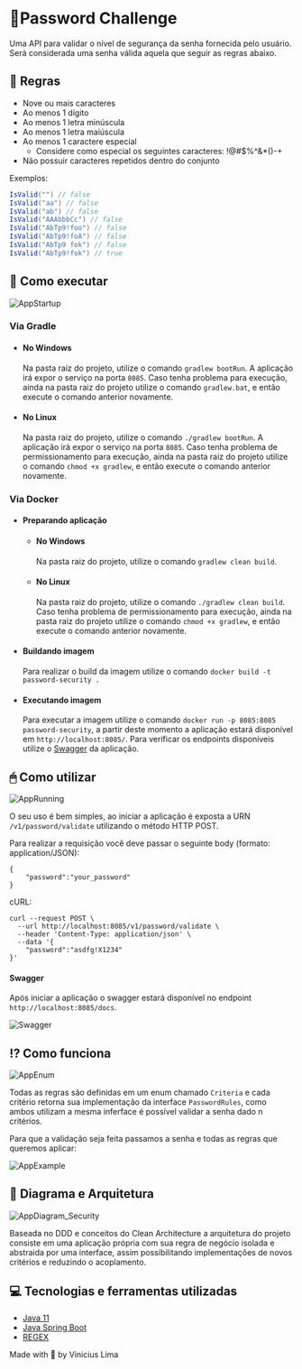 # 🔐Password Challenge

Uma API para validar o nível de segurança da senha fornecida pelo usuário. Será considerada uma senha válida aquela que seguir as regras abaixo.

## 📃 Regras

- Nove ou mais caracteres
- Ao menos 1 dígito
- Ao menos 1 letra minúscula
- Ao menos 1 letra maiúscula
- Ao menos 1 caractere especial
  - Considere como especial os seguintes caracteres: !@#$%^&*()-+
- Não possuir caracteres repetidos dentro do conjunto

Exemplos:  

```c#
IsValid("") // false  
IsValid("aa") // false  
IsValid("ab") // false  
IsValid("AAAbbbCc") // false  
IsValid("AbTp9!foo") // false  
IsValid("AbTp9!foA") // false
IsValid("AbTp9 fok") // false
IsValid("AbTp9!fok") // true
```


## 🔨 Como executar

![AppStartup](https://user-images.githubusercontent.com/36551957/103487868-37918580-4de7-11eb-972f-8fc53b0e301d.gif)

### Via Gradle
- #### No Windows
    Na pasta raiz do projeto, utilize o comando `gradlew bootRun`. A aplicação irá expor o serviço na porta `8085`. Caso tenha problema para execução, ainda na pasta raiz do projeto utilize o comando `gradlew.bat`, e então execute o comando anterior novamente.

- #### No Linux
    Na pasta raiz do projeto, utilize o comando `./gradlew bootRun`. A aplicação irá expor o serviço na porta `8085`.
Caso tenha problema de permissionamento para execução, ainda na pasta raiz do projeto utilize o comando `chmod +x gradlew`, e então execute o comando anterior novamente.

### Via Docker
- #### Preparando aplicação
    - #### No Windows
        Na pasta raiz do projeto, utilize o comando `gradlew clean build`.

    - #### No Linux
        Na pasta raiz do projeto, utilize o comando `./gradlew clean build`.
        Caso tenha problema de permissionamento para execução, ainda na pasta raiz do projeto utilize o comando `chmod +x gradlew`, e então execute o comando anterior novamente.

- #### Buildando imagem
    Para realizar o build da imagem utilize o comando `docker build -t password-security .`

- #### Executando imagem
    Para executar a imagem utilize o comando `docker run -p 8085:8085 password-security`, a partir deste momento a aplicação estará disponível em `http://localhost:8085/`. Para verificar os endpoints disponíveis utilize o [Swagger](#Swagger) da aplicação. 
## 🖱 Como utilizar

![AppRunning](https://user-images.githubusercontent.com/36551957/103487870-39f3df80-4de7-11eb-8200-65f72eafc5b3.gif)

O seu uso é bem simples, ao iniciar a aplicação é exposta a URN `/v1/password/validate` utilizando o método HTTP POST.

Para realizar a requisição você deve passar o seguinte body (formato: application/JSON):
```
{
	"password":"your_password"
}
```

cURL:
```
curl --request POST \
  --url http://localhost:8085/v1/password/validate \
  --header 'Content-Type: application/json' \
  --data '{
	"password":"asdfg!X1234"
}'
```

#### Swagger

Após iniciar a aplicação o swagger estará disponível no endpoint `http://localhost:8085/docs`.

![Swagger](https://user-images.githubusercontent.com/36551957/103487960-d1f1c900-4de7-11eb-8d01-c34be09c40d0.png)

## ⁉️ Como funciona

![AppEnum](https://user-images.githubusercontent.com/36551957/103425680-c48fd100-4b92-11eb-9653-bf8b3f77e190.png)

Todas as regras são definidas em um enum chamado `Criteria` e cada critério retorna sua implementação da interface `PasswordRules`, como ambos utilizam a mesma inferface é possível validar a senha dado n critérios. 

Para que a validação seja feita passamos a senha e todas as regras que queremos aplicar:

![AppExample](https://user-images.githubusercontent.com/36551957/103425773-762f0200-4b93-11eb-8361-0ed5de507fce.png)

## 📐 Diagrama e Arquitetura

![AppDiagram_Security](https://user-images.githubusercontent.com/36551957/103426090-9eb7fb80-4b95-11eb-85ec-d17ba7798632.png)

Baseada no DDD e conceitos do Clean Architecture a arquitetura do projeto consiste em uma aplicação própria com sua regra de negócio isolada e abstraida por uma interface, assim possibilitando implementações de novos critérios e reduzindo o acoplamento.

## 💻 Tecnologias e ferramentas utilizadas
- [Java 11](https://www.oracle.com/java/technologies/javase-jdk11-downloads.html)
- [Java Spring Boot](https://spring.io/projects/spring-boot)
- [REGEX](https://regexr.com)

Made with 🖤 by Vinicius Lima
